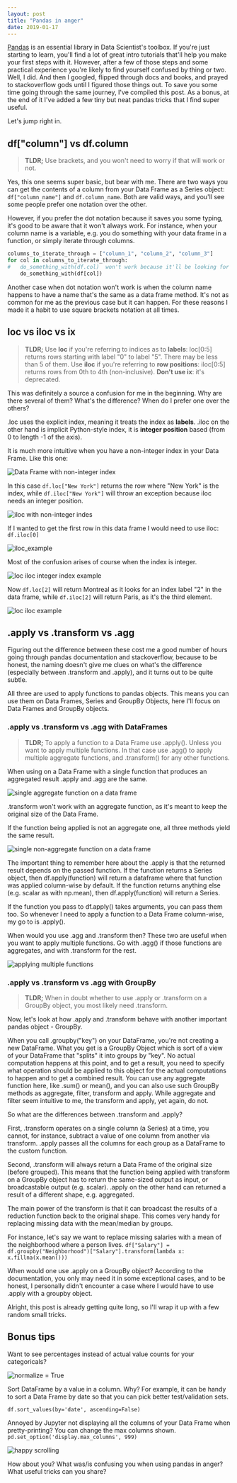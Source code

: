 ```yaml
---
layout: post
title: "Pandas in anger"
date: 2019-01-17
---
```


[Pandas](https://pandas.pydata.org/) is an essential library in Data Scientist's toolbox. 
If you're just starting to learn, you'll find a lot of great intro tutorials that'll help you make your first steps with it. 
However, after a few of those steps and some practical experience you're likely to find yourself confused by thing or two.
Well, I did. And then I googled, flipped through docs and books, and prayed to stackoverflow gods until I figured those things out. 
To save you some time going through the same journey, I've compiled this post. As a bonus, at the end of it I've added 
a few tiny but neat pandas tricks that I find super useful.
 
Let's jump right in. 

## df["column"] vs df.column

> **TLDR;** Use brackets, and you won't need to worry if that will work or not.

Yes, this one seems super basic, but bear with me. There are two ways you can get the contents of a column from your 
Data Frame as a Series object: `df["column_name"]` and `df.column_name`. Both are valid ways, and you'll see some people 
prefer one notation over the other.

However, if you prefer the dot notation because it saves you some typing, it's good to be aware that it won't always work. 
For instance, when your column name is a variable, e.g. you do something with your data frame in a function, or 
simply iterate through columns.

```python
columns_to_iterate_through = ["column_1", "column_2", "column_3"]
for col in columns_to_iterate_through:
#	do_something_with(df.col)  won't work because it'll be looking for a column "col"
	do_something_with(df[col])
 ```
 
Another case when dot notation won't work is when the column name happens to have a name that's the same as a data frame method. 
It's not as common for me as the previous case but it can happen. For these reasons I made it a habit to use square brackets notation at all times. 

## loc vs iloc vs ix
> **TLDR;** Use **loc** if you're referring to indices as to **labels**: loc[0:5] returns rows starting with label "0" to label "5".
There may be less than 5 of them. Use **iloc** if you're referring to **row positions**: iloc[0:5] returns rows from 0th to 4th (non-inclusive).
**Don't use ix**: it's deprecated.

This was definitely a source a confusion for me in the beginning. Why are there several of them? What's the difference? 
When do I prefer one over the others? 

.loc uses the explicit index, meaning it treats the index as **labels**. 
.iloc on the other hand is implicit Python-style index, it is **integer position** based (from 0 to length -1 of the axis).

It is much more intuitive when you have a non-integer index in your Data Frame. Like this one: 

![Data Frame with non-integer index](/images/df_loc_iloc_1.png)

In this case `df.loc["New York"]` returns the row where "New York" is the index, while `df.iloc["New York"]`
 will throw an exception because iloc needs an integer position. 

![iloc with non-integer indes](/images/df_loc_iloc_2.png)

If I wanted to get the first row in this data frame I would need to use iloc: `df.iloc[0]`

![iloc_example](/images/df_loc_iloc_3.png)

Most of the confusion arises of course when the index is integer. 

![loc iloc integer index example](/images/df_loc_iloc_4.png)

Now `df.loc[2]`  will return Montreal as it looks for an index label "2" in the data frame, while `df.iloc[2]`
 will return Paris, as it's the third element.
 
![loc iloc example](/images/df_loc_iloc_5.png)

## .apply vs .transform vs .agg
Figuring out the difference between these cost me a good number of hours going through pandas documentation and 
stackoverflow, because to be honest, the naming doesn't give me clues on what's the difference 
(especially between .transform and .apply), and it turns out to be quite subtle. 

All three are used to apply functions to pandas objects. This means you can use them on Data Frames, Series and 
GroupBy Objects, here I'll focus on Data Frames and GroupBy objects.

### .apply vs .transform vs .agg with DataFrames

> **TLDR;** To apply a function to a Data Frame use .apply().
Unless you want to apply multiple functions. In that case use .agg() to apply multiple aggregate functions, and .transform() for any other functions.

When using on a Data Frame with a single function that produces an aggregated result .apply and .agg are the same. 

![single aggregate function on a data frame](/images/df_apply_transform_1.png)

.transform won't work with an aggregate function, as it's meant to keep the original size of the Data Frame. 

If the function being applied is not an aggregate one, all three methods yield the same result. 

![single non-aggregate function on a data frame](/images/df_apply_transform_2.png)

The important thing to remember here about the .apply is that the returned result depends on the passed function. If the function returns a Series object, then df.apply(function) will return a dataframe where that function was applied column-wise by default. If the function returns anything else (e.g. scalar as with np.mean), then df.apply(function) will return a Series. 

If the function you pass to df.apply() takes arguments, you can pass them too. 
So whenever I need to apply a function to a Data Frame column-wise, my go to is .apply(). 

When would you use .agg and .transform then? 
These two are useful when you want to apply multiple functions. Go with .agg() if those functions are aggregates, and with .transform for the rest. 

![applying multiple functions](/images/df_apply_transform_3.png)

### .apply vs .transform vs .agg with GroupBy
> **TLDR;** When in doubt whether to use .apply or .transform on a GroupBy object, you most likely need .transform.

Now, let's look at how .apply and .transform behave with another important pandas object - GroupBy. 

When you call .groupby("key") on your DataFrame, you're not creating a new DataFrame. What you get is a GroupBy Object which is sort of a view of your DataFrame that "splits" it into groups by "key". No actual computation happens at this point, and to get a result, you need to specify what operation should be applied to this object for the actual computations to happen and to get a combined result. 
You can use any aggregate function here, like .sum() or mean(), and you can also use such GroupBy methods as aggregate, filter, transform and apply. While aggregate and filter seem intuitive to me, the transform and apply, yet again, do not. 

So what are the differences between .transform and .apply? 

First, .transform operates on a single column (a Series) at a time, you cannot, for instance, subtract a value of one column from another via transform. .apply passes all the columns for each group as a DataFrame to the custom function. 

Second, .transform will always return a Data Frame of the original size (before grouped). This means that the function being applied with transform on a GroupBy object has to return the same-sized output as input, or broadcastable output (e.g. scalar). 
.apply on the other hand can returned a result of a different shape, e.g. aggregated. 

The main power of the transform is that it can broadcast the results of a reduction function back to the original shape. This comes very handy for replacing missing data with the mean/median by groups. 
 
For instance, let's say we want to replace missing salaries with a mean of the neighborhood where a person lives. 
`df["Salary"] = df.groupby("Neighborhood")["Salary"].transform(lambda x: x.fillna(x.mean()))`

When would one use .apply on a GroupBy object? 
According to the documentation, you only may need it in some exceptional cases, and to be honest, I personally didn't encounter a case where I would have to use .apply with a groupby object.  

Alright, this post is already getting quite long, so I'll wrap it up with a few random small tricks. 

## Bonus tips

Want to see percentages instead of actual value counts for your categoricals? 

![normalize = True](/images/normalize.png)

Sort DataFrame by a value in a column. Why? For example, it can be handy to sort a Data Frame by date so that you can pick better test/validation sets. 

`df.sort_values(by='date', ascending=False)`

Annoyed by Jupyter not displaying all the columns of your Data Frame when pretty-printing? You can change the max columns shown. 
`pd.set_option('display.max_columns', 999)`

![happy scrolling](/images/Dec-21-2018%2010-36-36.gif)


How about you? What was/is confusing you when using pandas in anger? What useful tricks can you share? 

 


